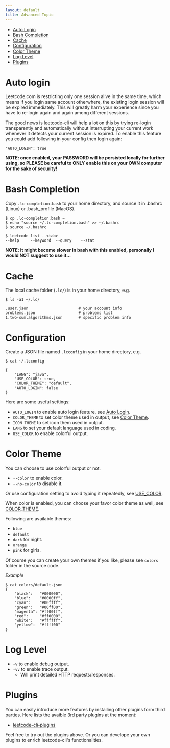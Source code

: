 ```yaml
---
layout: default
title: Advanced Topic
---
```


* [Auto Login](#auto-login)
* [Bash Completion](#bash-completion)
* [Cache](#cache)
* [Configuration](#configuration)
* [Color Theme](#color-theme)
* [Log Level](#log-level)
* [Plugins](#plugins)

# Auto login

Leetcode.com is restricting only one session alive in the same time, which means if you login same account otherwhere, the existing login session will be expired immediately. This will greatly harm your experience since you have to re-login again and again among different sessions.

The good news is leetcode-cli will help a lot on this by trying re-login transparently and automatically without interrupting your current work whenever it detects your current session is expired. To enable this feature you could add following in your config then login again:

	"AUTO_LOGIN": true

**NOTE: once enabled, your PASSWORD will be persisted locally for further using, so PLEASE be careful to ONLY enable this on your OWN computer for the sake of security!**

# Bash Completion

Copy `.lc-completion.bash` to your home directory, and source it in .bashrc (Linux) or .bash_profile (MacOS).

	$ cp .lc-completion.bash ~
	$ echo "source ~/.lc-completion.bash" >> ~/.bashrc
	$ source ~/.bashrc

	$ leetcode list --<tab>
	--help     --keyword  --query    --stat

**NOTE: it might become slower in bash with this enabled, personally I would NOT suggest to use it...**

# Cache

The local cache folder (`.lc/`) is in your home directory, e.g.

	$ ls -a1 ~/.lc/

	.user.json                      # your account info
	problems.json                   # problems list
	1.two-sum.algorithms.json       # specific problem info

# Configuration

Create a JSON file named `.lcconfig` in your home directory, e.g.

	$ cat ~/.lcconfig

	{
		"LANG": "java",
		"USE_COLOR": true,
		"COLOR_THEME": "default",
		"AUTO_LOGIN": false
	}

Here are some useful settings:

* `AUTO_LOGIN` to enable auto login feature, see [Auto Login](#auto-login).
* `COLOR_THEME` to set color theme used in output, see [Color Theme](#color-theme).
* `ICON_THEME` to set icon them used in output.
* `LANG` to set your default language used in coding.
* `USE_COLOR` to enable colorful output.

# Color Theme

You can choose to use colorful output or not.

* `--color` to enable color.
* `--no-color` to disable it.

Or use configuration setting to avoid typing it repeatedly, see [USE_COLOR](#configuration).

When color is enabled, you can choose your favor color theme as well, see [COLOR_THEME](#configuration).

Following are available themes:

* `blue`
* `default`
* `dark` for night.
* `orange`
* `pink` for girls.

Of course you can create your own themes if you like, please see `colors` folder in the source code.

*Example*

	$ cat colors/default.json
    {
        "black":   "#000000",
        "blue":    "#0000ff",
        "cyan":    "#00ffff",
        "green":   "#00ff00",
        "magenta": "#ff00ff",
        "red":     "#ff0000",
        "white":   "#ffffff",
        "yellow":  "#ffff00"
    }

# Log Level

* `-v` to enable debug output.
* `-vv` to enable trace output.
	* Will print detailed HTTP requests/responses.

# Plugins

You can easily introduce more features by installing other plugins form third parties. Here lists the avaible 3rd party plugins at the moment:

* [leetcode-cli-plugins](https://github.com/skygragon/leetcode-cli-plugins)

Feel free to try out the plugins above. Or you can develope your own plugins to enrich leetcode-cli's functionalities.